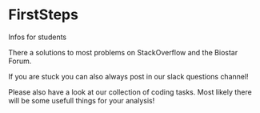 # FirstSteps
Infos for students

There a solutions to most problems on StackOverflow and the Biostar Forum.

If you are stuck you can also always post in our slack questions channel!

Please also have a look at our collection of coding tasks. Most likely there will be some usefull things for your analysis!
